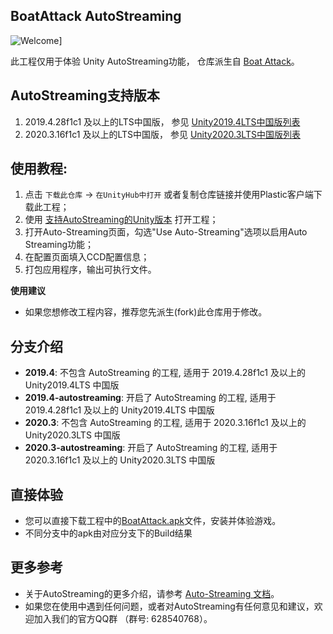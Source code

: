 ## BoatAttack AutoStreaming

![Welcome](./Assets/Textures/UI/welcome-title.png)]

此工程仅用于体验 Unity AutoStreaming功能，
仓库派生自 [Boat Attack](https://plastichub.unity.cn/unity-tech-cn/BoatAttack)。

## AutoStreaming支持版本
  1. 2019.4.28f1c1 及以上的LTS中国版， 参见 [Unity2019.4LTS中国版列表](https://unity.cn/releases/lts/2019)
  2. 2020.3.16f1c1 及以上的LTS中国版， 参见 [Unity2020.3LTS中国版列表](https://unity.cn/releases/lts/2020)

## 使用教程:
  1. 点击 `下载此仓库` -> `在UnityHub中打开` 或者复制仓库链接并使用Plastic客户端下载此工程；
  2. 使用 [支持AutoStreaming的Unity版本](#autostreaming支持版本) 打开工程；
  3. 打开Auto-Streaming页面，勾选"Use Auto-Streaming"选项以启用Auto Streaming功能；
  4. 在配置页面填入CCD配置信息；
  5. 打包应用程序，输出可执行文件。

**使用建议**
  - 如果您想修改工程内容，推荐您先派生(fork)此仓库用于修改。

## 分支介绍

  - **2019.4**: 不包含 AutoStreaming 的工程, 适用于 2019.4.28f1c1 及以上的 Unity2019.4LTS 中国版
  - **2019.4-autostreaming**: 开启了 AutoStreaming 的工程, 适用于2019.4.28f1c1 及以上的 Unity2019.4LTS 中国版
  - **2020.3**: 不包含 AutoStreaming 的工程, 适用于 2020.3.16f1c1 及以上的 Unity2020.3LTS 中国版
  - **2020.3-autostreaming**: 开启了 AutoStreaming 的工程, 适用于 2020.3.16f1c1 及以上的 Unity2020.3LTS 中国版

## 直接体验
- 您可以直接下载工程中的[BoatAttack.apk](./BoatAttack.apk)文件，安装并体验游戏。
- 不同分支中的apk由对应分支下的Build结果

## 更多参考

* 关于AutoStreaming的更多介绍，请参考 [Auto-Streaming 文档](https://docs.unity.cn/cn/Packages-cn/com.unity.autostreaming@0.1/manual/)。
* 如果您在使用中遇到任何问题，或者对AutoStreaming有任何意见和建议，欢迎加入我们的官方QQ群 （群号: 628540768）。


